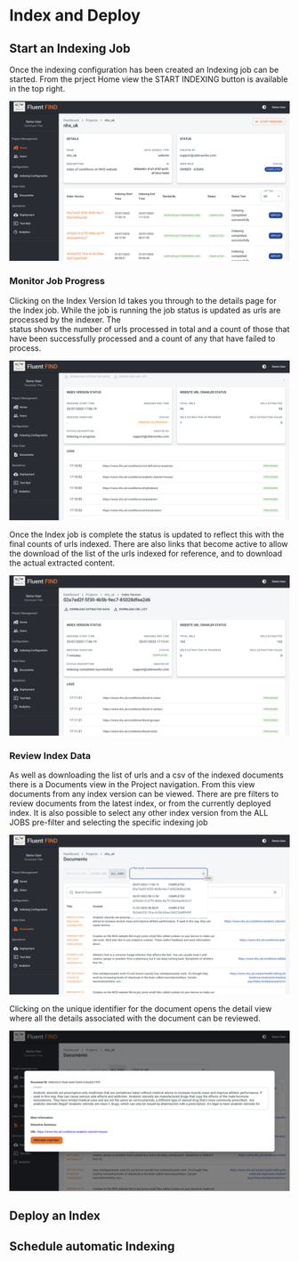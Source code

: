 # Index and Deploy

## Start an Indexing Job

Once the indexing configuration has been created an Indexing job can be started. From the prject Home view the START INDEXING button is available in the top right.

![Start Indexing](../img/home-start-inedxing.png)

### Monitor Job Progress

Clicking on the Index Version Id takes you through to the details page for the Index job. While the job is running the job status is updated as urls are processed by the indexer. The  
status shows the number of urls processed in total and a count of those that have been successfully processed and a count of any that have failed to process.

![Index Job Status](../img/index-job-progress.png)

Once the Index job is complete the status is updated to reflect this with the final counts of urls indexed. There are also links that become active to allow the download of the list of the urls indexed for reference, and to download the actual extracted content.

![Indexing Complete](../img/index-job-complete.png)

### Review Index Data

As well as downloading the list of urls and a csv of the indexed documents there is a Documents view in the Project navigation. From this view documents from any index version can be viewed. There are pre filters to review documents from the latest index, or from the currently deployed index. It is also possible to select any other index version from the ALL JOBS pre-filter and selecting the specific indexing job

![Indexed Documents](../img/documents-view.png)

Clicking on the unique identifier for the document opens the detail view where all the details associated with the document can be reviewed.

![Document Details](../img/documents-detail.png)

## Deploy an Index

## Schedule automatic Indexing